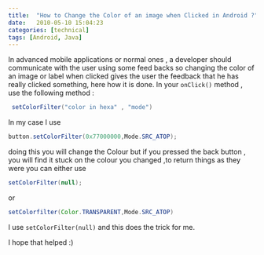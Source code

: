 ```yaml
---
title:  "How to Change the Color of an image when Clicked in Android ?"
date:   2010-05-10 15:04:23
categories: [technical]
tags: [Android, Java]
---
```


In advanced mobile applications or normal ones , a developer should communicate with the user using some feed backs so changing the color of an image or label when clicked gives the user the feedback that he has really clicked something, here how it is done.  In your ```onClick()``` method , use the following method :

```java
 setColorFilter("color in hexa" , "mode")
```

In my case I use

```java
button.setColorFilter(0x77000000,Mode.SRC_ATOP);
```

doing this you will change the Colour but if you pressed the back button , you will find it stuck on the colour you changed ,to return things as they were you can either use

```java
setColorFilter(null);
```

or

```java
setColorfilter(Color.TRANSPARENT,Mode.SRC_ATOP)
```

I use ``setColorFilter(null)`` and this does the trick for me.

I hope that helped :)
